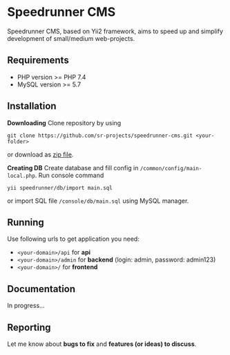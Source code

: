 # Speedrunner CMS
Speedrunner CMS, based on Yii2 framework, aims to speed up and simplify development of small/medium web-projects.

## Requirements
* PHP version >= PHP 7.4
* MySQL version >= 5.7

## Installation

**Downloading**
Clone repository by using
```
git clone https://github.com/sr-projects/speedrunner-cms.git <your-folder>
```
or download as [zip file](https://github.com/sr-projects/speedrunner-cms/archive/master.zip).

**Creating DB**
Create database and fill config in `/common/config/main-local.php`.
Run console command
```
yii speedrunner/db/import main.sql
```
or import SQL file `/console/db/main.sql` using MySQL manager.

## Running
Use following urls to get application you need:
* `<your-domain>/api` for **api**
* `<your-domain>/admin` for **backend** (login: admin, password: admin123)
* `<your-domain>/` for **frontend**

## Documentation
In progress...

## Reporting
Let me know about **bugs to fix** and **features (or ideas) to discuss**.